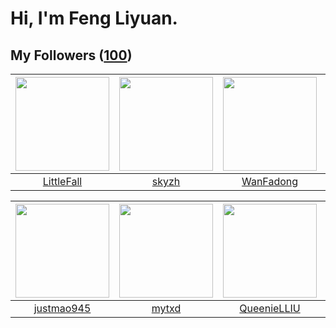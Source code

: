 # Hi, I'm Feng Liyuan.

## My Followers ([100](https://github.com/SunRunAway?tab=followers))

| <img src="https://avatars.githubusercontent.com/u/30543181?v=4" width="150" height="150" /> | <img src="https://avatars.githubusercontent.com/u/4198311?v=4" width="150" height="150" /> | <img src="https://avatars.githubusercontent.com/u/10414494?v=4" width="150" height="150" /> | <img src="https://avatars.githubusercontent.com/u/20725525?v=4" width="150" height="150" /> |
| :-----------------------------------------------------------------------------------------: | :----------------------------------------------------------------------------------------: | :-----------------------------------------------------------------------------------------: | :-----------------------------------------------------------------------------------------: |
|                         [LittleFall](https://github.com/LittleFall)                         |                              [skyzh](https://github.com/skyzh)                             |                          [WanFadong](https://github.com/WanFadong)                          |                            [rain298](https://github.com/rain298)                            |

| <img src="https://avatars.githubusercontent.com/u/619331?v=4" width="150" height="150" /> | <img src="https://avatars.githubusercontent.com/u/43415053?v=4" width="150" height="150" /> | <img src="https://avatars.githubusercontent.com/u/37468107?v=4" width="150" height="150" /> | <img src="https://avatars.githubusercontent.com/u/1506474?v=4" width="150" height="150" /> |
| :---------------------------------------------------------------------------------------: | :-----------------------------------------------------------------------------------------: | :-----------------------------------------------------------------------------------------: | :----------------------------------------------------------------------------------------: |
|                        [justmao945](https://github.com/justmao945)                        |                              [mytxd](https://github.com/mytxd)                              |                        [QueenieLLIU](https://github.com/QueenieLLIU)                        |                          [tcmichael](https://github.com/tcmichael)                         |